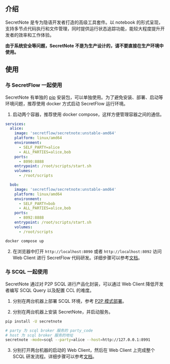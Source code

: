 ## 介绍

SecretNote 是专为隐语开发者打造的高级工具套件。以 notebook 的形式呈现，支持多节点代码执行和文件管理，同时提供运行状态追踪功能，能较大程度提升开发者的效率和工作体验。

**由于系统安全等问题，SecretNote 不是为生产设计的，请不要直接在生产环境中使用。**

## 使用

### 与 SecretFlow 一起使用

SecretNote 有单独的 [pip](https://pypi.org/project/secretnote/) 安装包，可以单独使用。为了避免安装、部署、启动等环境问题，推荐使用 docker 方式启动 SecretFlow 运行环境。

1. 启动两个容器，推荐使用 docker compose，这样方便管理容器之间的通信。

```yml
services:
  alice:
    image: 'secretflow/secretnote:unstable-amd64'
    platform: linux/amd64
    environment:
      - SELF_PARTY=alice
      - ALL_PARTIES=alice,bob
    ports:
      - 8090:8888
    entrypoint: /root/scripts/start.sh
    volumes:
      - /root/scripts

  bob:
    image: 'secretflow/secretnote:unstable-amd64'
    platform: linux/amd64
    environment:
      - SELF_PARTY=bob
      - ALL_PARTIES=alice,bob
    ports:
      - 8092:8888
    entrypoint: /root/scripts/start.sh
    volumes:
      - /root/scripts
```

```bash
docker compose up
```

2. 在浏览器中打开 `http://localhost:8090` 或者 `http://localhost:8092` 访问 Web Client 进行 SecretFlow 代码研发。详细步骤可以参考[文档](./docs/guide/secretnote-sf.md)。

### 与 SCQL 一起使用

SecretNote 通过对 P2P SCQL 进行产品化封装，可以通过 Web Client 降低开发者编写 SCQL Query 以及配置 CCL 的难度。

1. 分别在两台机器上部署 SCQL 环境，参考 [P2P 模式部署](https://www.secretflow.org.cn/docs/scql/0.5.0b2/zh-Hans/topics/deployment/how-to-deploy-p2p-cluster)。

2. 分别在两台机器上安装 SecretNote，并启动服务。

```bash
pip install -U secretnote

# party 为 scql broker 服务的 party_code
# host 为 scql broker 服务的地址
secretnote -mode=scql --party=alice --host=http://127.0.0.1:8991
```

3. 分别打开两台机器的启动的 Web Client，然后在 Web Client 上完成整个 SCQL 研发流程。详细步骤可以参考[文档](./docs/guide/secretnote-scql.md)。
